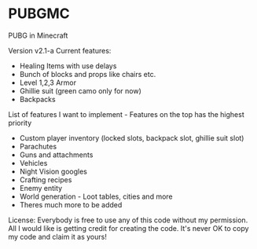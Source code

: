 # PUBGMC
PUBG in Minecraft

Version v2.1-a
Current features:
- Healing Items with use delays
- Bunch of blocks and props like chairs etc.
- Level 1,2,3 Armor
- Ghillie suit (green camo only for now)
- Backpacks

List of features I want to implement - Features on the top has the highest priority
- Custom player inventory (locked slots, backpack slot, ghillie suit slot)
- Parachutes
- Guns and attachments
- Vehicles
- Night Vision googles
- Crafting recipes
- Enemy entity
- World generation - Loot tables, cities and more
- Theres much more to be added

License:
Everybody is free to use any of this code without my permission. 
All I would like is getting credit for creating the code.
It's never OK to copy my code and claim it as yours!
